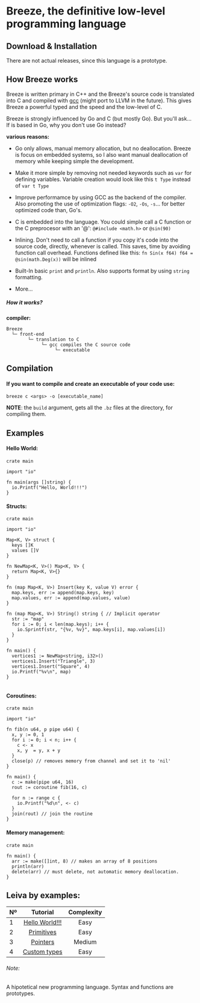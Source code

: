 # Breeze, the definitive low-level programming language
## Download & Installation
There are not actual releases, since this language is a prototype. 

## How Breeze works
Breeze is written primary in C++ and the Breeze's source code is translated into C and compiled with [gcc](https://github.com/gcc-mirror/gcc) (might port to LLVM in the future). This gives Breeze a powerful typed and the speed and the low-level of C.

Breeze is strongly influenced by Go and C (but mostly Go). But you'll ask... If is based in Go, why you don't use Go instead?

**various reasons:**
* Go only allows, manual memory allocation, but no deallocation. Breeze is focus on embedded systems, so I also want manual deallocation of memory while keeping simple the development.

* Make it more simple by removing not needed keywords such as ```var``` for defining variables. Variable creation would look like this ```t Type``` instead of ```var t Type```

* Improve performamce by using GCC as the backend of the compiler. Also promoting the use of optimization flags: `-O2`, `-Os`, `-s`... for better optimized code than, Go's.

* C is embedded into the language. You could simple call a C function or the C preprocesor with an '@': `@#include <math.h>` or `@sin(90)`

* Inlining. Don't need to call a function if you copy it's code into the source code, directly, whenever is called. This saves, time by avoiding function call overhead. Functions defined like this: `fn Sin(x f64) f64 = @sin(math.Deg(x))` will be inlined

* Built-In basic `print` and `println`. Also supports format by using `string` formatting.

* More...

##### How it works?
**compiler:**
```
Breeze
  └─ front-end
        └─ translation to C
             └─ gcc compiles the C source code
                  └─ executable
```

## Compilation

#### If you want to compile and create an executable of your code use:
```
breeze c <args> -o [executable_name]
```
**NOTE**: the `build` argument, gets all the `.bz` files at the directory, for compiling them.
## Examples
#### Hello World:
```
crate main

import "io"

fn main(args []string) {
  io.Printf("Hello, World!!!")
}
```
#### Structs:
```
crate main

import "io"

Map<K, V> struct {
  keys []K
  values []V
}

fn NewMap<K, V>() Map<K, V> {
  return Map<K, V>{}
}

fn (map Map<K, V>) Insert(key K, value V) error {
  map.keys, err := append(map.keys, key)
  map.values, err := append(map.values, value)
}

fn (map Map<K, V>) String() string { // Implicit operator
  str := "map"
  for i := 0; i < len(map.keys); i++ {
    io.Sprintf(str, "{%v, %v}", map.keys[i], map.values[i])
  }
}

fn main() {
  vertices1 := NewMap<string, i32>()
  vertices1.Insert("Triangle", 3)
  vertices1.Insert("Square", 4)
  io.Printf("%v\n", map)
}


```
#### Coroutines:
```
crate main

import "io"

fn fib(n u64, p pipe u64) {
  x, y := 0, 1
  for i := 0; i < n; i++ {
    c <- x
    x, y  = y, x + y
  }
  close(p) // removes memory from channel and set it to 'nil'
}

fn main() {
  c := make(pipe u64, 16)
  rout := coroutine fib(16, c)

  for n := range c {
    io.Printf("%d\n", <- c)
  }
  join(rout) // join the routine
}
```
#### Memory management:
```
crate main

fn main() {
  arr := make([]int, 8) // makes an array of 8 positions
  println(arr)
  delete(arr) // must delete, not automatic memory deallocation.
}
```
## Leiva by examples:
| Nº            | Tutorial      | Complexity      |
| ------------- |:-------------:|:---------------:|
| 1             | [Hello World!!!](https://github.com/AlKiam/Leiva/tree/master/Examples/Hello%20World) | Easy |
| 2             | [Primitives](https://github.com/AlKiam/Leiva/tree/master/Examples/Primitives) | Easy |
| 3             | [Pointers](https://github.com/AlKiam/Leiva/tree/master/Examples/Pointers) | Medium |
| 4             | [Custom types](https://github.com/AlKiam/Leiva/tree/master/Examples/Custom%20Types) | Easy |

###### Note:
A hipotetical new programming language. Syntax and functions are prototypes.
